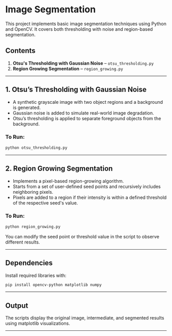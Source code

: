 # Image Segmentation

This project implements basic image segmentation techniques using Python and OpenCV. It covers both thresholding with noise and region-based segmentation.

## Contents

1. **Otsu's Thresholding with Gaussian Noise** – `otsu_thresholding.py`
2. **Region Growing Segmentation** – `region_growing.py`

---

## 1. Otsu’s Thresholding with Gaussian Noise

- A synthetic grayscale image with two object regions and a background is generated.
- Gaussian noise is added to simulate real-world image degradation.
- Otsu’s thresholding is applied to separate foreground objects from the background.

### To Run:
```bash
python otsu_thresholding.py
```

---

## 2. Region Growing Segmentation

- Implements a pixel-based region-growing algorithm.
- Starts from a set of user-defined seed points and recursively includes neighboring pixels.
- Pixels are added to a region if their intensity is within a defined threshold of the respective seed's value.

### To Run:
```bash
python region_growing.py
```

You can modify the seed point or threshold value in the script to observe different results.

---

## Dependencies

Install required libraries with:
```bash
pip install opencv-python matplotlib numpy
```

---

## Output

The scripts display the original image, intermediate, and segmented results using matplotlib visualizations.

---